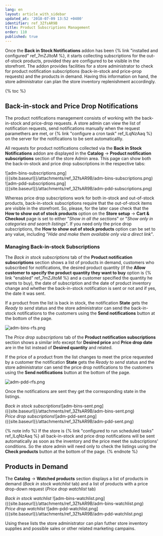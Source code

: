 ```yaml
---
lang: en
layout: article_with_sidebar
updated_at: '2018-07-09 13:52 +0400'
identifier: ref_3ZfsAR9B
title: Product Subscriptions Management
order: 110
published: true
---
```

Once the **Back in Stock Notifications** addon has been {% link "installed and configured" ref_7mZJltoM %}, it starts collecting subscriptions for the out-of-stock products, provided they are configured to be visible in the storefront. The addon provides facilities for a store administrator to check for product notification subscriptions (back-in-stock and price-prop requests) and the products in demand. Having this information on hand, the store administrator can plan the store inventory replenishment accordingly.

{% toc %}

## Back-in-stock and Price Drop Notifications

The product notifications management consists of working with the back-in-stock and price-drop requests. A store admin can view the list of notification requests, send notifications manually when the request paramethers are met, or {% link "configure a cron task" ref_lLqNzAaq %} on the server for the notifications to be sent automaticallly. 

All requests for product notifications collected via the **Back in Stock Notifications** addon are displayed in the **Catalog** -> **Product notification subscriptions** section of the store Admin area. This page can show both the back-in-stock and price drop subscriptions in the respective tabs:

<div class="ui stackable two column grid">
  <div class="column" markdown="span">![adm-bins-subscriptions.png]({{site.baseurl}}/attachments/ref_3ZfsAR9B/adm-bins-subscriptions.png)</div>
  <div class="column" markdown="span">![adm-pdd-subscriptions.png]({{site.baseurl}}/attachments/ref_3ZfsAR9B/adm-pdd-subscriptions.png)</div>
</div>

Whereas price drop subscriptions work for both in-stock and out-of-stock products, back-in-stock subscriptions require that the out-of-stock items are visible in the storefront. So, please, for the later case check that the **How to show out of stock products** option on the **Store setup** -> **Cart & Checkout** page is set to either "_Show in all the sections_" or "_Show only in categories and search listings_". If you need only the price drop subscriptions, the **How to show out of stock products** option can be set to any value, including "_Hide and make them available only via a direct link_".

### Managing Back-in-stock Subscriptions

The _Back in stock subscriptions_ tab of the **Product notification subscriptions** section shows a list of products in demand, customers who subscribed for notifications, the desired product quantity (if the **Allow customer to specify the product quantity they want to buy** option is {% link "enabled" ref_7mZJltoM %} and a customer specified the quantity he wants to buy), the date of subscription and the date of product inventory change and whether the back-in-stock notification is sent or not and if yes, the date it was sent.

If a product from the list is back in stock, the notification **State** gets the _Ready to send_ status and the store administrator can send the back-in-stock notifications to the customers using the **Send notifications** button at the bottom of the page. 

![adm-bins-rfs.png]({{site.baseurl}}/attachments/ref_3ZfsAR9B/adm-bins-rfs.png)

The _Price drop subscriptions_ tab of the **Product notification subscriptions** section shows a similar info except for **Desired price** and **Price drop date** are in the list instead of **Desired quantity** and related.

If the price of a product from the list changes to meet the price requested by a customer the notification **State** gets the _Ready to send_ status and the store administrator can send the price drop notifications to the customers using the **Send notifications** button at the bottom of the page. 

![adm-pdd-rfs.png]({{site.baseurl}}/attachments/ref_3ZfsAR9B/adm-pdd-rfs.png)

Once the notifications are sent they get the corresponding state in the listings.

<div class="ui stackable two column grid">
  <div class="column" markdown="span"><i>Back in stock subscriptions</i>![adm-bins-sent.png]({{site.baseurl}}/attachments/ref_3ZfsAR9B/adm-bins-sent.png)</div>
  <div class="column" markdown="span"><i>Price drop subscriptions</i>![adm-pdd-sent.png]({{site.baseurl}}/attachments/ref_3ZfsAR9B/adm-pdd-sent.png)</div>
</div>

{% note info %}
If the store is {% link "configured to run scheduled tasks" ref_lLqNzAaq %} all back-in-stock and price drop notifications will be sent automatically as soon as the inventory and the price meet the subscriptions' conditions. So the store admin will need only to check the listings using the **Check products** button at the bottom of the page.
{% endnote %}

## Products in Demand

The **Catalog** -> **Watched products** section displays a list of products in demand (_Back in stock watchlist_ tab) and a list of products with a price drop-down request (_Price drop watchlist_ tab)

<div class="ui stackable two column grid">
  <div class="column" markdown="span"><i>Back in stock watchlist </i>![adm-bins-watchlist.png]({{site.baseurl}}/attachments/ref_3ZfsAR9B/adm-bins-watchlist.png)</div>
  <div class="column" markdown="span"><i>Price drop watchlist </i>![adm-pdd-watchlist.png]({{site.baseurl}}/attachments/ref_3ZfsAR9B/adm-pdd-watchlist.png)</div>
</div>

Using these lists the store administrator can plan futher store inventory supplies and possible sales or other related marketing campains.
